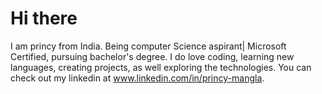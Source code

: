 # Hi there 
I am princy from India. Being computer Science aspirant| Microsoft Certified, pursuing bachelor's degree. I do love coding, learning new languages, creating projects, as well exploring the technologies. You can check out my linkedin at www.linkedin.com/in/princy-mangla.
